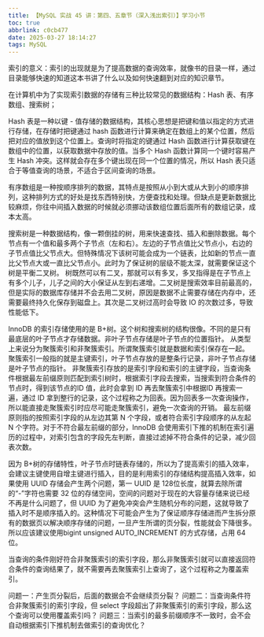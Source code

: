 ```yaml
---
title: 【MySQL 实战 45 讲：第四、五章节（深入浅出索引）】学习小节
toc: true
abbrlink: c0cb477
date: 2025-03-27 18:14:27
tags: MySQL
---
```


<!--more-->

索引的意义：索引的出现就是为了提高数据的查询效率，就像书的目录一样，通过目录能够快速的知道这本书讲了什么以及如何快速翻到对应的知识章节。

在计算机中为了实现索引数据的存储有三种比较常见的数据结构：Hash 表、有序数组、搜索树；

Hash 表是一种以键 - 值存储的数据结构，其核心思想是把键和值以指定的方式进行存储，在存储时把键通过 hash 函数进行计算来确定在数组上的某个位置，然后把对应的值放到这个位置上。查询时将指定的键通过 Hash 函数进行计算获取键在数组中的位置，以获取数据中存放的值。当多个 Hash 函数计算同一个键时容易产生 Hash 冲突。这样就会存在多个键出现在同一个位置的情况，所以 Hash 表只适合于等值查询的场景，不适合于区间查询的场景。

有序数组是一种按顺序排列的数据，其特点是按照从小到大或从大到小的顺序排列，这种排列方式的好处是找东西特别快，方便查找和处理。但缺点是更新数据比较麻烦，你往中间插入数据的时候就必须挪动该数组位置后面所有的数组记录，成本太高。

搜索树是一种数据结构，像一颗倒挂的树，用来快速查找、插入和删除数据。每个节点有一个值和最多两个子节点（左和右）。左边的子节点值比父节点小，右边的子节点值比父节点大。但特殊情况下该树可能会成为一个链表，比如新的节点一直比父节点大或一直比父节点小。此时为了保证树的层级不能太深，就需要保证这个树是平衡二叉树。
树既然可以有二叉，那就可以有多叉，多叉指得是在子节点上有多个儿子，儿子之间的大小保证从左到右递增。二叉树是搜索效率目前最高的，但是实际的数据库存储并不会去用二叉树，原因是数据不止需要存储在内存中，还需要最终持久化保存到磁盘上。其次是二叉树过高时会导致 IO 的次数过多，导致性能低下。

InnoDB 的索引存储使用的是 B+树。这个树和搜索树的结构很像。不同的是只有最底层的叶子节点才存储数据。非叶子节点存储是叶子节点的位置指针。
从类型上来说分为聚簇索引和非聚簇索引。所谓聚簇索引就是数据和索引保存在一起。
聚簇索引一般指的就是主键索引，叶子节点存放的是整条行记录，非叶子节点存储是叶子节点的指针。
非聚簇索引存放的是索引字段和索引的主键字段，当查询条件根据最左前缀原则匹配到索引树时，根据索引字段去搜索，当搜索到符合条件的节点时，得到该节点的ID 值，此时会拿到 ID 再去聚簇索引中根据ID 再搜索一遍，通过 ID 拿到整行的记录，这个过程称之为回表。因为回表多一次查询操作，所以能直接走聚簇索引时应尽可能走聚簇索引，避免一次查询的开销。
最左前缀原则指的按照索引字段的从左边其第 N 个字段，或者符合索引字段顺序的从左起 N 个字符。对于不符合最左前缀的部分，InnoDB 会使用索引下推的机制在索引遍历的过程中，对索引包含的字段先左判断，直接过滤掉不符合条件的记录，减少回表次数。

因为 B+树的存储特性，叶子节点时链表存储的，所以为了提高索引的插入效率，会建议主键使用自增主键进行插入，目的是利用索引的存储结构提高插入效率，如果使用 UUID 存储会产生两个问题，第一 UUID 是 128位长度，就算去除所谓的“-”字符也需要 32 位的存储空间，空间的问题对于现在的大容量存储来说已经不再是什么问题了，但 UUID 为了避免冲突会产生随机分布的问题，这就导致了插入时不是顺序插入的。这种情况下可能会产生为了保证顺序存储进而产生拆分原有的数据页以解决顺序存储的问题，一旦产生所谓的页分裂，性能就会下降很多。所以应该建议使用bigint unsigned AUTO_INCREMENT 的方式存储，占用 64 位。

当查询的条件刚好符合非聚簇索引的索引字段，那么非聚簇索引就可以直接返回符合条件的查询结果了，就不需要再去聚簇索引上查询了，这个过程称之为覆盖索引。


问题一：产生页分裂后，后面的数据会不会继续页分裂？
问题二：当查询条件符合非聚簇索引的索引字段，但 select 字段超出了非聚簇索引的索引字段，那么这个查询可以使用覆盖索引吗？
问题三：当索引的最多前缀顺序不一致时，会不会自动根据索引下推机制去做索引的查询优化？
